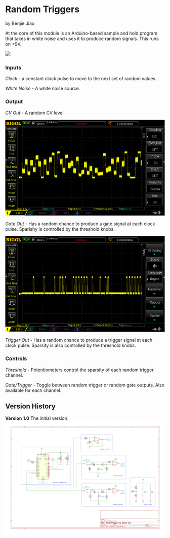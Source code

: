 # Random Triggers
by Benjie Jiao

At the core of this module is an Arduino-based sample and hold program that takes in white noise and uses it to produce random signals. This runs on +9V.

<img src="./Images/RandomTriggers.jpg">

### Inputs

*Clock* - a constant clock pulse to move to the next set of random values.

*White Noise* - A white noise source. 

### Output

*CV Out* - A random CV level

<img src="./Images/Random CV Output.png">


*Gate Out* - Has a random chance to produce a gate signal at each clock pulse. Sparisity is controlled by the threshold knobs.

<img src="./Images/Random Trigger Output.png">


*Trigger Out* -  Has a random chance to produce a trigger signal at each clock pulse. Sparsity is also controlled by the threshold knobs.

### Controls

*Threshold* - Potentiometers control the sparsity of each random trigger channel.

*Gate/Trigger* - Toggle between random trigger or random gate outputs. Also available for each channel. 

## Version History

**Version 1.0**
The initial version.
<img src="./RandomTriggers 1.0.svg">
